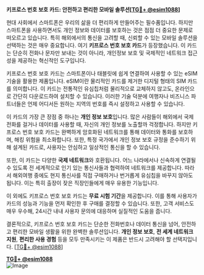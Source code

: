 **키프로스 번호 보호 카드: 안전하고 편리한 모바일 솔루션[[TG💪+ @esim1088](https://t.me/s/esim1088)]**

현대 사회에서 스마트폰은 우리의 삶을 더 편리하게 만들어주는 필수품입니다. 하지만 스마트폰을 사용하면서도 개인 정보와 데이터를 보호하는 것은 점점 더 중요한 문제로 떠오르고 있습니다. 특히 해외에서의 통신을 고려할 때, 신뢰할 수 있는 모바일 솔루션을 선택하는 것은 매우 중요합니다. 여기 **키프로스 번호 보호 카드**가 등장했습니다. 이 카드는 단순히 전화나 문자만 보내는 것이 아니라, 개인정보 보호 및 국제적인 네트워크 접근성을 제공하는 혁신적인 도구입니다.

키프로스 번호 보호 카드는 스마트폰이나 태블릿에 쉽게 연결하여 사용할 수 있는 eSIM 기술을 활용한 제품입니다. eSIM이란 물리적인 카드를 제거한 디지털 형태의 SIM 카드를 의미합니다. 이 카드는 전통적인 유심칩처럼 물리적으로 교체하지 않고도, 온라인으로 간단히 다운로드하여 설치할 수 있습니다. 이러한 기술 덕분에 여행자나 비즈니스 파트너들은 언제 어디서든 원하는 지역의 번호를 즉시 설정하고 사용할 수 있습니다.

이 카드의 가장 큰 장점 중 하나는 **개인 정보 보호**입니다. 많은 사람들이 해외에서 국제 전화를 걸거나 데이터를 사용할 때, 자신의 개인 정보를 노출할까 걱정합니다. 하지만 키프로스 번호 보호 카드는 완벽하게 암호화된 네트워크를 통해 데이터와 통화를 보호하며, 해킹 위험을 최소화합니다. 또한, 특정 국가에서 개인 정보 보호 규정을 준수하기 위해 설계된 카드로, 사용자는 안심하고 일상적인 통신을 할 수 있습니다.

또한, 이 카드는 다양한 **국제 네트워크**와 호환됩니다. 어느 나라에서나 신속하게 연결될 수 있도록 전 세계적으로 인기 있는 통신사들과 협력하여 네트워크를 제공합니다. 따라서 해외여행 중에도 현지 통신사를 직접 구매하거나 번거롭게 유심칩을 바꾸지 않아도 됩니다. 이는 특히 출장이 잦은 직장인들에게 매우 유용한 기능입니다.

이 외에도 키프로스 번호 보호 카드는 **무료 시험 기간**을 제공합니다. 이를 통해 사용자가 카드의 성능과 기능을 먼저 확인한 후 구매를 결정할 수 있습니다. 또한, 고객 서비스도 매우 우수해, 24시간 내내 사용자 문의에 대응하며 실질적인 도움을 줍니다.

결론적으로, 키프로스 번호 보호 카드는 단순한 전화번호나 데이터 통신을 넘어, 안전하고 편리한 모바일 생활을 위한 완벽한 솔루션입니다. **개인 정보 보호**, **전 세계 네트워크 지원**, **편리한 사용 경험** 등을 모두 만족시키는 이 제품은 반드시 고려해야 할 선택지입니다. [[TG💪+ @esim1088](https://t.me/s/esim1088)]

**[TG💪+ @esim1088](https://t.me/s/esim1088)**  
![Image](https://i.postimg.cc/Y0z9fWf4/image.png)